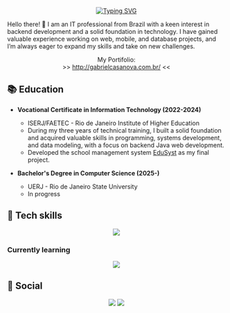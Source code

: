 <div align="center">
    <a href="https://git.io/typing-svg"><img src="https://readme-typing-svg.demolab.com?font=Pixelify+Sans&size=50&duration=2000&color=F7F7F7&vCenter=true&multiline=true&repeat=false&width=320&height=150&lines=Gabriel+;Casanova+%F0%9F%92%BE" alt="Typing SVG" /></a>
</div>

Hello there! 👋 I am an IT professional from Brazil with a keen interest in backend development and a solid foundation in technology. I have gained valuable experience working on web, mobile, and database projects, and I’m always eager to expand my skills and take on new challenges.

<div align="center">
    My Portifolio: <br>
    >> <a href="http://gabrielcasanova.com.br/">http://gabrielcasanova.com.br/</a> <<
</div>

## 📚 Education
- **Vocational Certificate in Information Technology (2022-2024)**
  - ISERJ/FAETEC - Rio de Janeiro Institute of Higher Education
  - During my three years of technical training, I built a solid foundation and acquired valuable skills in programming, systems development, and data modeling, with a focus on backend Java web development.
  - Developed the school management system [EduSyst](https://github.com/gabcasanova/EduSyst) as my final project.

- **Bachelor's Degree in Computer Science (2025-)**
  - UERJ - Rio de Janeiro State University
  - In progress

## 🔧 Tech skills
<div align=center>
    <img src="https://skillicons.dev/icons?i=html,css,js,bootstrap,jquery,php,wordpress,java,androidstudio,mysql&perline=5">
</div>

### Currently learning
<div align=center>
    <img src="https://skillicons.dev/icons?i=tailwind,ts,nodejs,react,mongodb&perline=5">
</div>

## 👥 Social
<div align=center>
    <a href="https://www.linkedin.com/in/gbcasanova/" target="_blank"><img src="https://img.shields.io/badge/linkedin-%230077B5.svg?style=for-the-badge&logo=linkedin&logoColor=white"></a>
    <a href="mailto:con.casanovaproductions@gmail.com"><img src="https://img.shields.io/badge/Gmail-D14836?style=for-the-badge&logo=gmail&logoColor=white"></a>
</div>